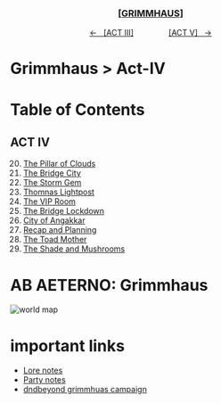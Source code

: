 <div align="center">
  <h3 align="center"><a href="https://github.com/h-griffin/dnd-notes/blob/main/grimmhaus/" >[GRIMMHAUS]</a></h3>
  <p align="center">
    <a href="https://github.com/h-griffin/dnd-notes/blob/main/grimmhaus/act-III" >&larr; &nbsp; [ACT III]</a>
    &nbsp;&nbsp;&nbsp;&nbsp;&nbsp;&nbsp;&nbsp;&nbsp;&nbsp;&nbsp;&nbsp;&nbsp;&nbsp;&nbsp;
    <a href="https://github.com/h-griffin/dnd-notes/blob/main/grimmhaus/act-V" >[ACT V] &nbsp; &rarr;</a>
  </p>
</div>

# Grimmhaus > Act-IV

# Table of Contents
## ACT IV  
20. [The Pillar of Clouds](../act-IV/23-10-25.md)
21. [The Bridge City](../act-IV/23-11-1.md)
22. [The Storm Gem](../act-IV/23-11-8.md)
23. [Thomnas Lightpost](../act-IV/23-11-15.md)
24. [The VIP Room](../act-IV/23-11-29.md)
25. [The Bridge Lockdown](../act-IV/23-12-06.md)
26. [City of Angakkar](../act-IV/23-12-013.md)
27. [Recap and Planning](../act-IV/23-12-27.md)
28. [The Toad Mother](../act-IV/24-01-02.md)
29. [The Shade and Mushrooms](../act-IV/24-01-10.md)

# AB AETERNO: Grimmhaus
![world map](../../assets/Ab_Aeterno_World_Map.png)

# important links
- [Lore notes](./lore.md)
- [Party notes](./party.md)
- [dndbeyond grimmhuas campaign](https://www.dndbeyond.com/campaigns/4131697)

